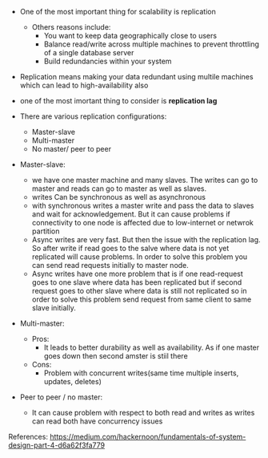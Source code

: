 - One of the most important thing for scalability is replication
  - Others reasons include:
    - You want to keep data geographically close to users
    - Balance read/write across multiple machines to prevent throttling of a single database server
    - Build redundancies within your system
- Replication means making your data redundant using multile machines which can lead to high-availability also
- one of the most imortant thing to consider is **replication lag**

- There are various replication configurations:
  - Master-slave
  - Multi-master
  - No master/ peer to peer
  
- Master-slave: 
  - we have one master machine and many slaves. The writes can go to master and reads can go to master as well as slaves.
  - writes Can be synchronous as well as asynchronous
  - with synchronous writes a master write and pass the data to slaves and wait for acknowledgement. But it can cause problems if connectivity to one node is affected due to low-internet or netwrok partition
  - Async writes are very fast. But then the issue with the replication lag. So after write if read goes to the salve where data is not yet replicated will cause problems. In order to solve this problem you can send read requests initially to master node.
  - Async writes have one more problem that is if one read-request goes to one slave where data has been replicated but if second request goes to other slave where data is still not replicated so in order to solve this problem send request from same client to same slave initially.
  
- Multi-master:
  - Pros:
    - It leads to better durability as well as availability. As if one master goes down then second amster is stiil there
  - Cons:
    - Problem with concurrent writes(same time multiple inserts, updates, deletes)
    
- Peer to peer / no master:
  - It can cause problem with respect to both read and writes as writes can read both have concurrency issues
  

References: https://medium.com/hackernoon/fundamentals-of-system-design-part-4-d6a62f3fa779
